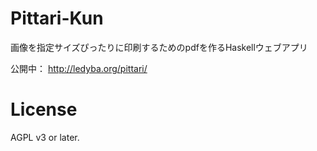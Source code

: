 Pittari-Kun
===========

画像を指定サイズぴったりに印刷するためのpdfを作るHaskellウェブアプリ

公開中： http://ledyba.org/pittari/

License
=========

AGPL v3 or later.
